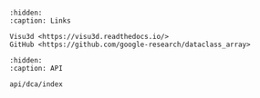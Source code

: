 <!-- mdformat off(myst not supported) -->

```{include} ../README.md
```

<!--

How to have a self-reference ?

```{toctree}
:hidden:
:maxdepth: 0
:titlesonly:
Homepage <index>
```

-->

<!--

TODO(epot): Add cross-reference to v3d

Visu3d <https://github.com/google-research/visu3d>

-->

```{toctree}
:hidden:
:caption: Links

Visu3d <https://visu3d.readthedocs.io/>
GitHub <https://github.com/google-research/dataclass_array>
```

```{toctree}
:hidden:
:caption: API

api/dca/index
```

